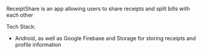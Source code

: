 ReceiptShare is an app allowing users to share receipts and split bills with each other

Tech Stack:
  - Android, as well as Google Firebase and Storage for storing receipts and profile information
